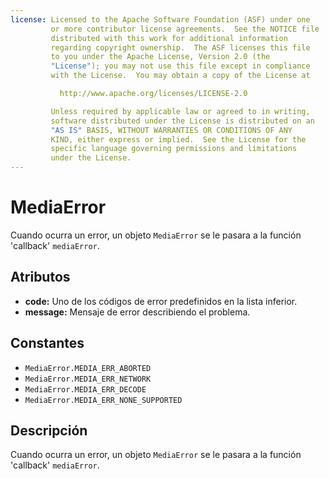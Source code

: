 ```yaml
---
license: Licensed to the Apache Software Foundation (ASF) under one
         or more contributor license agreements.  See the NOTICE file
         distributed with this work for additional information
         regarding copyright ownership.  The ASF licenses this file
         to you under the Apache License, Version 2.0 (the
         "License"); you may not use this file except in compliance
         with the License.  You may obtain a copy of the License at

           http://www.apache.org/licenses/LICENSE-2.0

         Unless required by applicable law or agreed to in writing,
         software distributed under the License is distributed on an
         "AS IS" BASIS, WITHOUT WARRANTIES OR CONDITIONS OF ANY
         KIND, either express or implied.  See the License for the
         specific language governing permissions and limitations
         under the License.
---
```


MediaError
==========

Cuando ocurra un error, un objeto `MediaError` se le pasara a la función 'callback' `mediaError`.

Atributos
---------

- __code:__ Uno de los códigos de error predefinidos en la lista inferior.
- __message:__ Mensaje de error describiendo el problema.

Constantes
----------

- `MediaError.MEDIA_ERR_ABORTED`
- `MediaError.MEDIA_ERR_NETWORK`
- `MediaError.MEDIA_ERR_DECODE`
- `MediaError.MEDIA_ERR_NONE_SUPPORTED`


Descripción
-----------

Cuando ocurra un error, un objeto `MediaError` se le pasara a la función 'callback' `mediaError`.


